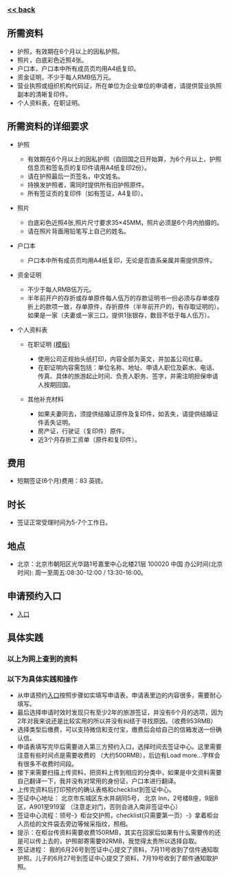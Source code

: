 ###  [<< back](./index.md)
## 所需资料
- 护照，有效期在6个月以上的因私护照。
- 照片，白底彩色近照4张。
- 户口本，户口本中所有成员页均用A4纸复印。
- 资金证明，不少于每人RMB伍万元。
- 营业执照或组织机构代码证，所在单位为企业单位的申请者，请提供营业执照副本的清晰复印件。
- 个人资料表，在职证明。
## 所需资料的详细要求
-  护照
      - 有效期在6个月以上的因私护照（自回国之日开始算，为6个月以上，护照信息页和签名页的复印件请用A4纸复印2份）。
      - 请在护照最后一页签名，中文姓名。
      - 持换发护照者，需同时提供所有旧护照原件。
      - 所有签证页的复印件（如有签证，A4复印）。
      
-  照片
      - 白底彩色近照4张,照片尺寸要求35×45MM，照片必须是6个月内拍摄的。
      - 请在照片背面用铅笔写上自己的姓名。
      
-  户口本
      - 户口本中所有成员页均用A4纸复印，无论是否直系亲属并需提供原件。
      
-  资金证明
      - 不少于每人RMB伍万元。
      - 半年前开户的存折或存单原件每人伍万的存款证明书一份必须与存单或存折上的款项一致，存单原件，存折原件（半年前开户的，有存取证明的）。如果是一家（夫妻或一家三口，提供1张银存，数目不低于每人伍万）。
      
-  个人资料表
      - 在职证明  [(模板)](.\VisaTemplateCompany.md)
         - 使用公司正规抬头纸打印，内容全部为英文，并加盖公司红章。
         - 在职证明内容需包括：单位名称、地址、申请人职位及薪水、电话、传真、具体的旅游起止时间、负责人职务、签字，并需注明担保申请人按期回国。
          
      - 其他补充材料
         - 如果夫妻同去，须提供结婚证原件及复印件，如丢失，请提供结婚证件丢失证明。
         - 房产证，行驶证（复印件）原件。
         - 近3个月存折工资单（原件和复印件）。
         
## 费用
- 短期签证(6个月)费用：83 英镑。
## 时长
- 签证正常受理时间为5-7个工作日。
## 地点
- 北京：北京市朝阳区光华路1号嘉里中心北楼21层 100020 中国 办公时间(北京时间): 周一至周五:08:30-12:00 / 13:30-16:00。
## 申请预约入口
- [入口](https://www.gov.uk/standard-visitor/apply-standard-visitor-visa)
## 具体实践
### 以上为网上查到的资料
### 以下为具体实践和操作
- 从申请预约[入口](https://www.gov.uk/standard-visitor/apply-standard-visitor-visa)按照步骤如实填写申请表，申请表里边的内容很多，需要耐心填写。
- 最后选择申请时效时发现只有至少2年的旅游签证，并没有6个月的选项，因为2年对我来说还是比较实用的所以并没有纠结于寻找原因。（收费953RMB）
- 选择类型后缴费，可以支持微信和支付宝，缴费后会给自己的信箱发送一份确认信。
- 申请表填写完毕后需要进入第三方预约入口，选择时间去签证中心。这里需要注意有些时间点是需要收费的 （大约500RMB），后边有Load more...字样会有很多不收费时间段。
- 接下来需要扫描上传资料，把资料上传到相应的分类中，如果是中文资料需要自己翻译一下，我并没有对常用的身份证，户口本进行翻译。
- 上传完资料后打印预约的确认表格和checklist到签证中心。
- 签证中心地址： 北京市东城区东水井胡同5号， 北京 Inn，2号楼B座，9层B区，A901至919室 （注意走对门，否则会进入南非签证中心）
- 签证中心流程：领号-》柜台交护照，checklist(只需要第一页）-》拿着柜台人员给的文件袋去旁边等候采指纹，照相。
- 提示：在柜台传资料需要收费150RMB，其实在回家后如果有什么需要传的还是可以传上去的，护照邮寄需要92RMB，我觉得太贵所以选择自取。
- 签证进程： 我的6月26号到签证中心提交了资料，7月11号收到了信件通知取护照。儿子的6月27号到签证中心提交了资料，7月19号收到了邮件通知取护照。
